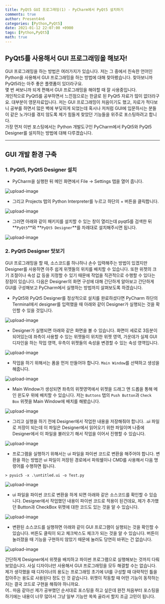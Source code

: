 ```yaml
---
title: PyQt5 GUI 프로그래밍(1) - PyCharm에서 PyQt5 설치하기
comments: true
author: Present4n6
categories: [Python,PyQt5]
date: 2021-01-12 22:07:00 +0900
tags: [Python,PyQt5]
math: true
---
```


## **PyQt5를 사용해서 GUI 프로그래밍을 해보자!**  

GUI 프로그래밍을 하는 방법은 여러가지가 있습니다. 저는 그 중에서 친숙한 언어인 Python을 사용해서 GUI 프로그래밍을 하는 방법에 대해 찾아봤습니다. 찾아보니까 PyQt5라는 아주 좋은 플랫폼이 있더라구요.   
몇 번 써보니까 되게 편해서 GUI 프로그래밍을 해야할 때 잘 사용중입니다.  
개인적으로 PyQt5를 공부하면서 느낀점으로는 한글로 된 PyQt5 자료가 많이 없더라구요. 대부분이 영문자료입니다. 저는 GUI 프로그래밍이 처음이기도 했고, 자료가 적다보니 공부를 하면서 많은 벽에 부딪히게 되었는데 혹시나 저처럼 GUI에 입문하시는 분들이 같은 노가다를 겪지 않도록 제가 힘들게 찾았던 기능들을 위주로 포스팅하려고 합니다.  
가장 먼저 이번 포스팅에서는 Python 개발도구인 PyCharm에서 PyQt5와 PyQt5 Designer를 설치하는 방법에 대해 다루겠습니다.  
* * *  

## **GUI 개발 환경 구축**  
### **1. PyQt5, PyQt5 Designer 설치**

* PyCharm을 실행한 뒤 메인 화면에서 File -> Settings 탭을 열어 줍니다.

![upload-image](/assets/post/startpyqt5/1.png)  

* 그리고 Projects 탭의 Python Interpreter를 누르고 하단의 + 버튼을 클릭합니다.

![upload-image](/assets/post/startpyqt5/2.png)  

* 그러면 아래와 같이 패키지를 설치할 수 있는 창이 열리는데 pyqt5를 검색한 뒤 **`PyQt5`**와 **`PyQt5 Designer`**를 차례대로 설치해주시면 됩니다.

![upload-image](/assets/post/startpyqt5/3.png)  

### **2. PyQt5 Designer 맛보기**

GUI 프로그래밍을 할 때, 소스코드를 하나하나 손수 입력해주는 방법이 있겠지만 Designer를 사용하면 아주 쉽게 위젯들의 위치를 배치할 수 있습니다. 또한 위젯의 크기 조절이나 속성 값 등을 지정할 수 있기 때문에 작업을 직관적으로 수행할 수 있다는 장점이 있습니다. 다음은 Designer의 화면 구성에 대해 간단하게 알아보고 간단하게 GUI를 구성해보고 PyCharm에서 실행하는 방법까지 살펴보도록 하겠습니다.  

* PyQt5와 PyQt5 Designer를 정상적으로 설치를 완료하셨다면 PyCharm 하단의 Terminal에서 designer를 입력했을 때 아래와 같이 Designer가 실행되는 것을 확인할 수 있을 것입니다.

![upload-image](/assets/post/startpyqt5/4.png)

* Designer가 실행되면 아래와 같은 화면을 볼 수 있습니다. 화면이 세로로 3등분이 되어있는데 좌측이 사용할 수 있는 위젯들이 위치한 위젯 영역, 가운데가 실제 GUI 디자인을 하는 작업 영역, 우측이 위젯들의 속성을 변경할 수 있는 속성 영역입니다.  

![upload-image](/assets/post/startpyqt5/5.png)

* 작업을 하기 위해서는 폼을 먼저 만들어야 합니다. `Main Window`를 선택하고 생성을 해줍니다.

![upload-image](/assets/post/startpyqt5/6.png)

* Main Window가 생성되면 좌측의 위젯영역에서 위젯을 드래그 앤 드롭을 통해 메인 윈도우 위에 배치할 수 있습니다. 저는 `Buttons` 탭의 `Push Button`과 `Check Box` 위젯을 Main Window에 배치를 해봤습니다.  

![upload-image](/assets/post/startpyqt5/7.png)

* 그리고 실행을 하기 전에 Designer에서 작업한 내용을 저장해줘야 합니다. .ui 파일로 저장이 되는데 이 파일은 Designer에서 읽어오기 위한 파일이며 나중에 Designer에서 이 파일을 불러오기 해서 작업을 이어서 진행할 수 있습니다.  

![upload-image](/assets/post/startpyqt5/8.png)

* 프로그램을 실행하기 위해서는 ui 파일을 파이썬 코드로 변환을 해주어야 합니다. 변환을 하는 방법은 ui 파일이 저장된 경로에서 파워쉘이나 CMD를 사용해서 다음 명령어를 수행하면 됩니다.  
```
> pyuic5 -x .\untitled.ui -o Test.py
```

![upload-image](/assets/post/startpyqt5/9.png)

* ui 파일을 파이썬 코드로 변환을 하게 되면 아래와 같은 소스코드를 확인할 수 있습니다. Designer에서 작업했던 내용이 파이썬 코드로 적용이 된건데요, 제가 추가했던 Button과 CheckBox 위젯에 대한 코드도 있는 것을 알 수 있습니다.  

![upload-image](/assets/post/startpyqt5/10.png)

* 변환된 소스코드를 실행하면 아래와 같이 GUI 프로그램이 실행되는 것을 확인할 수 있습니다. 버튼도 클릭이 되고 체크박스도 체크가 되는 것을 알 수 있습니다. 버튼이 눌러졌을 때 기능을 구현하지 않았기 때문에 눌러도 당연히 바뀌는 건 없습니다.  

![upload-image](/assets/post/startpyqt5/11.png)


간단하게 Designer에서 위젯을 배치하고 파이썬 프로그램으로 실행해보는 것까지 다뤄보았습니다. 사실 디자이너만 사용해서 GUI 프로그래밍을 모두 해결할 수는 없습니다. 제가 생각했을 때 디자이너의 용도는 프로그래밍 초기에 UI를 구성할 때 대략적인 틀을 잡아주는 용도로 사용된다 정도 인 것 같습니다. 위젯이 작동할 때 어떤 기능이 동작하는지는 결국 코드로 구현을 해줘야 하니까요.  
어.. 마음 같아선 제가 공부했던 순서대로 포스팅을 하고 싶은데 완전 처음부터 포스팅을 하기에는 내용이 너무 많아서 그냥 일부 기능만 쏙쏙 골라서 할지 조금 고민이 됩니다.